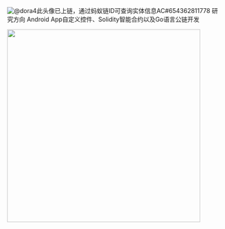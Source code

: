 ![@dora4](https://avatars.githubusercontent.com/u/71242257?s=96&v=4)此头像已上链，通过蚂蚁链ID可查询实体信息AC#654362811778    研究方向 Android App自定义控件、Solidity智能合约以及Go语言公链开发

<img src="https://github-readme-stats.vercel.app/api?username=dora4&count_private=true" width="450"/>
